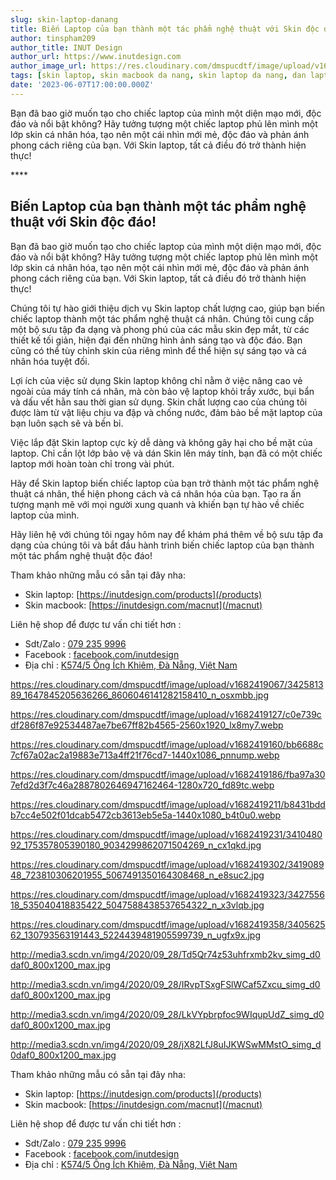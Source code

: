 ```yaml
---
slug: skin-laptop-danang
title: Biến Laptop của bạn thành một tác phẩm nghệ thuật với Skin độc đáo!
author: tinspham209
author_title: INUT Design
author_url: https://www.inutdesign.com
author_image_url: https://res.cloudinary.com/dmspucdtf/image/upload/v1663647671/inut/292635797_197003529328579_4330060878795101093_n_bjzhby.jpg
tags: [skin laptop, skin macbook da nang, skin laptop da nang, dan laptop da nang]
date: '2023-06-07T17:00:00.000Z'
---
```


Bạn đã bao giờ muốn tạo cho chiếc laptop của mình một diện mạo mới, độc đáo và nổi bật không? Hãy tưởng tượng một chiếc laptop phủ lên mình một lớp skin cá nhân hóa, tạo nên một cái nhìn mới mẻ, độc đáo và phản ánh phong cách riêng của bạn. Với Skin laptop, tất cả điều đó trở thành hiện thực!

<!-- truncate-->****

<!-- ## Table of contents -->

## Biến Laptop của bạn thành một tác phẩm nghệ thuật với Skin độc đáo!
Bạn đã bao giờ muốn tạo cho chiếc laptop của mình một diện mạo mới, độc đáo và nổi bật không? Hãy tưởng tượng một chiếc laptop phủ lên mình một lớp skin cá nhân hóa, tạo nên một cái nhìn mới mẻ, độc đáo và phản ánh phong cách riêng của bạn. Với Skin laptop, tất cả điều đó trở thành hiện thực!

Chúng tôi tự hào giới thiệu dịch vụ Skin laptop chất lượng cao, giúp bạn biến chiếc laptop thành một tác phẩm nghệ thuật cá nhân. Chúng tôi cung cấp một bộ sưu tập đa dạng và phong phú của các mẫu skin đẹp mắt, từ các thiết kế tối giản, hiện đại đến những hình ảnh sáng tạo và độc đáo. Bạn cũng có thể tùy chỉnh skin của riêng mình để thể hiện sự sáng tạo và cá nhân hóa tuyệt đối.

Lợi ích của việc sử dụng Skin laptop không chỉ nằm ở việc nâng cao vẻ ngoài của máy tính cá nhân, mà còn bảo vệ laptop khỏi trầy xước, bụi bẩn và dấu vết hằn sau thời gian sử dụng. Skin chất lượng cao của chúng tôi được làm từ vật liệu chịu va đập và chống nước, đảm bảo bề mặt laptop của bạn luôn sạch sẽ và bền bỉ.

Việc lắp đặt Skin laptop cực kỳ dễ dàng và không gây hại cho bề mặt của laptop. Chỉ cần lột lớp bảo vệ và dán Skin lên máy tính, bạn đã có một chiếc laptop mới hoàn toàn chỉ trong vài phút.

Hãy để Skin laptop biến chiếc laptop của bạn trở thành một tác phẩm nghệ thuật cá nhân, thể hiện phong cách và cá nhân hóa của bạn. Tạo ra ấn tượng mạnh mẽ với mọi người xung quanh và khiến bạn tự hào về chiếc laptop của mình.

Hãy liên hệ với chúng tôi ngay hôm nay để khám phá thêm về bộ sưu tập đa dạng của chúng tôi và bắt đầu hành trình biến chiếc laptop của bạn thành một tác phẩm nghệ thuật độc đáo!

Tham khảo những mẫu có sẵn tại đây nha:
- Skin laptop: [https://inutdesign.com/products](/products)
- Skin macbook: [https://inutdesign.com/macnut](/macnut)

Liên hệ shop để được tư vấn chi tiết hơn :
- Sdt/Zalo : [079 235 9996](tel:0792359996)
- Facebook : [facebook.com/inutdesign](https://www.facebook.com/inutdesign)
- Địa chỉ : [K574/5 Ông Ích Khiêm, Đà Nẵng, Việt Nam](https://maps.app.goo.gl/dAdKSbnBEvarx6LK8)

https://res.cloudinary.com/dmspucdtf/image/upload/v1682419067/342581389_1647845205636266_8606046141282158410_n_osxmbb.jpg

https://res.cloudinary.com/dmspucdtf/image/upload/v1682419127/c0e739cdf286f87e92534487ae7be67ff82b4565-2560x1920_lx8my7.webp

https://res.cloudinary.com/dmspucdtf/image/upload/v1682419160/bb6688c7cf67a02ac2a19883e713a4ff21f76cd7-1440x1086_pnnump.webp

https://res.cloudinary.com/dmspucdtf/image/upload/v1682419186/fba97a307efd2d3f7c46a2887802646947162464-1280x720_fd89tc.webp

https://res.cloudinary.com/dmspucdtf/image/upload/v1682419211/b8431bddb7cc4e502f01dcab5472cb3613eb5e5a-1440x1080_b4t0u0.webp

https://res.cloudinary.com/dmspucdtf/image/upload/v1682419231/341048092_175357805390180_9034299862071504269_n_cx1qkd.jpg

https://res.cloudinary.com/dmspucdtf/image/upload/v1682419302/341908948_723810306201955_5067491350164308468_n_e8suc2.jpg

https://res.cloudinary.com/dmspucdtf/image/upload/v1682419323/342755618_535040418835422_5047588438537654322_n_x3vlqb.jpg

https://res.cloudinary.com/dmspucdtf/image/upload/v1682419358/340562562_130793563191443_5224439481905599739_n_ugfx9x.jpg

http://media3.scdn.vn/img4/2020/09_28/Td5Qr74z53uhfrxmb2kv_simg_d0daf0_800x1200_max.jpg

http://media3.scdn.vn/img4/2020/09_28/IRvpTSxgFSlWCaf5Zxcu_simg_d0daf0_800x1200_max.jpg

http://media3.scdn.vn/img4/2020/09_28/LkVYpbrpfoc9WIqupUdZ_simg_d0daf0_800x1200_max.jpg

http://media3.scdn.vn/img4/2020/09_28/jX82LfJ8uIJKWSwMMstO_simg_d0daf0_800x1200_max.jpg

Tham khảo những mẫu có sẵn tại đây nha:
- Skin laptop: [https://inutdesign.com/products](/products)
- Skin macbook: [https://inutdesign.com/macnut](/macnut)

Liên hệ shop để được tư vấn chi tiết hơn :
- Sdt/Zalo : [079 235 9996](tel:0792359996)
- Facebook : [facebook.com/inutdesign](https://www.facebook.com/inutdesign)
- Địa chỉ : [K574/5 Ông Ích Khiêm, Đà Nẵng, Việt Nam](https://maps.app.goo.gl/dAdKSbnBEvarx6LK8)